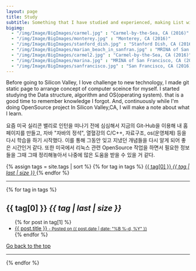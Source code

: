 ```yaml
---
layout: page
title: Study
subtitle: Something that I have studied and experienced, making List with what I have been studying
bigimg: 
  - "/img/Image/BigImages/carmel.jpg" : "Carmel-by-the-Sea, CA (2016)"
  - "/img/Image/BigImages/monterey.jpg" : "Monterey, CA (2016)"
  - "/img/Image/BigImages/stanford_dish.jpg" : "Stanford Dish, CA (2016)"
  - "/img/Image/BigImages/marian_beach_in_sanfran.jpg" : "MRINA of San Francisco, CA (2016)"
  - "/img/Image/BigImages/carmel2.jpg" : "Carmel-by-the-Sea, CA (2016)"
  - "/img/Image/BigImages/marina.jpg" : "MRINA of San Francisco, CA (2016)"
  - "/img/Image/BigImages/sanfrancisco.jpg" : "San Francisco, CA (2016)"
---
```


Before going to Silicon Valley, I love challenge to new technology, I made git static page to arrange concept of computer sceince for myself. I started studying the Data structure, algorithm and OS(operating system). that is a good time to remember knowledge I forgot. And, continuously while I'm doing OpenSource project In Silicon Valley,CA, I will make a note about what I learn. 

요즘 미국 실리콘 밸리로 인턴을 떠나기 전에 심심해서 지금의 Git-Hub을 이용해 내 홈페이지를 만들고, 자바 "자바의 정석", 열혈강의 C/C++, 자료구조, os(운영체제) 등을 다시 학습을 하기 시작했다. 이를 통해 그동안 잊고 지냈던 개념들을 다시 알게 되어 좋은 시간인거 같다. 또한 미국에서 리눅스 관련 OpenSource 작업을 하면서 필요한 정보들을 그때 그때 정리해놓아서 나중에 많은 도움을 받을 수 있을 거 같다.

<!-- this code from https://github.com/codinfox/codinfox-lanyon/blob/dev/blog/tags.html-->
<!-- class="later on" means I will design again -->
<!-- class="later on" is changed while seeing my github page of index.html--> 
<div class="posts-list">  <!--posts-list-->
  <div class="blog-tags"> <!-- blog-tags-->
    {% assign tags = site.tags | sort %}
    {% for tag in tags %}
      <a href="#{{ tag[0] | slugify }}" class="btn btn-default" style="font-size: {{ tag | last | size  |  times: 4 | plus: 80  }}%">
        <span class="fa fa-tag left">
        {{ tag[0] }} <i class="badge">{{ tag | last | size }}</i>
        </span>
      </a>
    {% endfor %}
  </div>
  <hr/>
  <div class="post-preview">
    {% for tag in tags %}
    <h2 id="{{ tag[0] | slugify }}" class="post-title"> {{ tag[0] }}  <i class="badge">{{ tag | last | size }}</i></h2> <!-- I added new class -->
    <ul class="post-subtitle">
      {% for post in tag[1] %}
        <!-- I think I have to find css of class ou, first of all, I use post-title-->
        <!-- I think I don't need class of a tag in here -->
        <a class="later-on" href="{{ site.baseurl }}{{ post.url }}">
      <li>
        {{ post.title }} 
      <!-- <p class="post-meta"></p> in index.thml -->  
      <small class="post-meta"> - Posted on {{ post.date | date: "%B %-d, %Y" }}</small>
      </li>
      </a>
      {% endfor %}
    </ul>
    <a href="" class="btn btn-default">
      <span class="fa fa-refresh"></span> Go back to the top
    </a>  
    <hr/>
    {% endfor %}
  </div>
</div>
